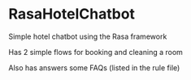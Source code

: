 # RasaHotelChatbot

Simple hotel chatbot using the Rasa framework

Has 2 simple flows for booking and cleaning a room

Also has answers some FAQs (listed in the rule file)
